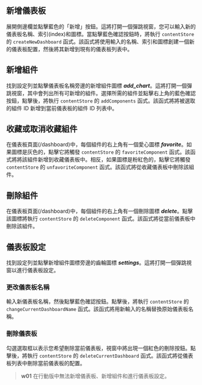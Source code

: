 ## 新增儀表板
展開側邊欄並點擊藍色的「新增」按鈕。這將打開一個彈跳視窗，您可以輸入新的儀表板名稱、索引(index)和圖標。當點擊藍色確認按鈕時，將執行 `contentStore` 的 `createNewDashboard` 函式。該函式將使用輸入的名稱、索引和圖標創建一個新的儀表板配置，然後將其新增到現有的儀表板列表中。

## 新增組件
找到設定列並點擊儀表板名稱旁邊的新增組件圖標 ***add_chart***。這將打開一個彈跳視窗，其中會列出所有可新增的組件。選擇所需的組件並點擊右上角的藍色確認按鈕，點擊後，將執行 `contentStore` 的 `addComponents` 函式。該函式將將被選取的組件 ID 新增到當前儀表板的組件 ID 列表中。

## 收藏或取消收藏組件
在儀表板頁面(/dashboard)中，每個組件的右上角有一個愛心圖標 ***favorite***。如果圖標是灰色的，點擊它將觸發 `contentStore` 的 `favoriteComponent` 函式。該函式將將該組件新增到收藏儀表板中。相反，如果圖標是粉紅色的，點擊它將觸發 `contentStore` 的 `unfavoriteComponent` 函式。該函式將從收藏儀表板中刪除該組件。

## 刪除組件
在儀表板頁面(/dashboard)中，每個組件的右上角有一個刪除圖標 ***delete***。點擊該圖標將執行 `contentStore` 的 `deleteComponent` 函式。該函式將從當前儀表板中刪除該組件。

## 儀表板設定
找到設定列並點擊新增組件圖標旁邊的齒輪圖標 ***settings***。這將打開一個彈跳視窗以進行儀表板設定。

### 更改儀表板名稱
輸入新儀表板名稱，然後點擊藍色確認按鈕。點擊後，將執行 `contentStore` 的 `changeCurrentDashboardName` 函式。該函式將用新輸入的名稱替換原始儀表板名稱。

### 刪除儀表板
勾選選取框以表示您希望刪除當前儀表板，視窗中將出現一個紅色的刪除按鈕。點擊後，將執行 `contentStore` 的 `deleteCurrentDashboard` 函式。該函式將從儀表板列表中刪除當前儀表板的配置。

>**w01** 
>在行動版中無法新增儀表板、新增組件和進行儀表板設定。
